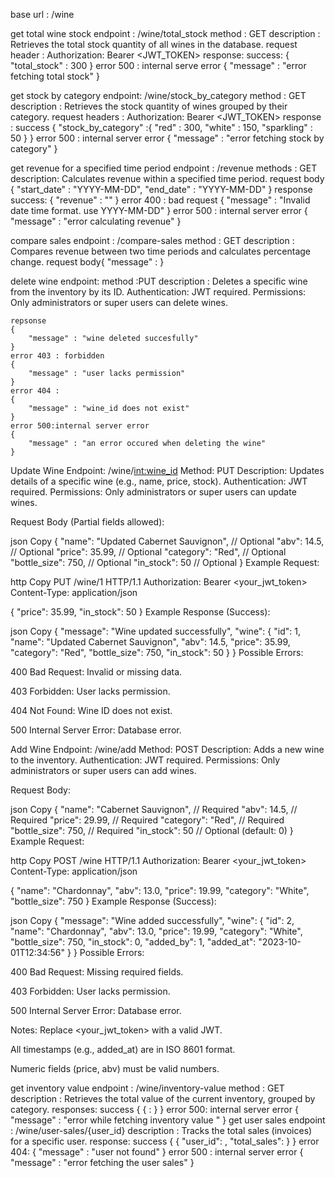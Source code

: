 base url : /wine

get total wine stock
    endpoint : /wine/total_stock
    method : GET
    description : Retrieves the total stock quantity of all wines in the database.
    request header : Authorization: Bearer <JWT_TOKEN>
    response:
        success:
        {
            "total_stock" : 300
        }
        error 500 : internal serve error
        {
            "message" : "error fetching total stock"
        }



get stock by category
    endpoint: /wine/stock_by_category
    method : GET
    description : Retrieves the stock quantity of wines grouped by their category.
    request headers : Authorization: Bearer <JWT_TOKEN>
    response :
        success
        {
            "stock_by_category" :{
                "red" : 300,
                "white" : 150,
                "sparkling" : 50
            }
        }
        error 500 : internal server error
        {
            "message" : "error fetching stock by category"
        }


get revenue for a specified time period
    endpoint : /revenue
    methods : GET
    description: Calculates revenue within a specified time period.
    request body
    {
        "start_date" : "YYYY-MM-DD",
        "end_date" : "YYYY-MM-DD"
    }
    response
        success:
        {
            "revenue" : "<float>"
        }
        error 400 : bad request
        {
            "message" : "Invalid date time format. use YYYY-MM-DD"
        }
        error 500 : internal server error
        {
            "message" : "error calculating revenue"
        }


compare sales
    endpoint : /compare-sales
    method : GET
    description : Compares revenue between two time periods and calculates percentage change.
    request body{
        "message" : 
    }


delete wine
    endpoint: 
    method :PUT
    description : Deletes a specific wine from the inventory by its ID.
    Authentication: JWT required.
    Permissions: Only administrators or super users can delete wines.

    repsonse
    {
        "message" : "wine deleted succesfully"
    }
    error 403 : forbidden
    {
        "message" : "user lacks permission"
    }
    error 404 : 
    {
        "message" : "wine_id does not exist"
    }
    error 500:internal server error
    {
        "message" : "an error occured when deleting the wine"
    }

Update Wine
Endpoint: /wine/<int:wine_id>
Method: PUT
Description: Updates details of a specific wine (e.g., name, price, stock).
Authentication: JWT required.
Permissions: Only administrators or super users can update wines.

Request Body (Partial fields allowed):

json
Copy
{
  "name": "Updated Cabernet Sauvignon",  // Optional
  "abv": 14.5,                          // Optional
  "price": 35.99,                       // Optional
  "category": "Red",                    // Optional
  "bottle_size": 750,                   // Optional
  "in_stock": 50                        // Optional
}
Example Request:

http
Copy
PUT /wine/1 HTTP/1.1
Authorization: Bearer <your_jwt_token>
Content-Type: application/json

{
  "price": 35.99,
  "in_stock": 50
}
Example Response (Success):

json
Copy
{
  "message": "Wine updated successfully",
  "wine": {
    "id": 1,
    "name": "Updated Cabernet Sauvignon",
    "abv": 14.5,
    "price": 35.99,
    "category": "Red",
    "bottle_size": 750,
    "in_stock": 50
  }
}
Possible Errors:

400 Bad Request: Invalid or missing data.

403 Forbidden: User lacks permission.

404 Not Found: Wine ID does not exist.

500 Internal Server Error: Database error.

Add Wine
Endpoint: /wine/add
Method: POST
Description: Adds a new wine to the inventory.
Authentication: JWT required.
Permissions: Only administrators or super users can add wines.

Request Body:

json
Copy
{
  "name": "Cabernet Sauvignon",  // Required
  "abv": 14.5,                   // Required
  "price": 29.99,                // Required
  "category": "Red",             // Required
  "bottle_size": 750,            // Required
  "in_stock": 50                 // Optional (default: 0)
}
Example Request:

http
Copy
POST /wine HTTP/1.1
Authorization: Bearer <your_jwt_token>
Content-Type: application/json

{
  "name": "Chardonnay",
  "abv": 13.0,
  "price": 19.99,
  "category": "White",
  "bottle_size": 750
}
Example Response (Success):

json
Copy
{
  "message": "Wine added successfully",
  "wine": {
    "id": 2,
    "name": "Chardonnay",
    "abv": 13.0,
    "price": 19.99,
    "category": "White",
    "bottle_size": 750,
    "in_stock": 0,
    "added_by": 1,
    "added_at": "2023-10-01T12:34:56"
  }
}
Possible Errors:

400 Bad Request: Missing required fields.

403 Forbidden: User lacks permission.

500 Internal Server Error: Database error.

Notes:
Replace <your_jwt_token> with a valid JWT.

All timestamps (e.g., added_at) are in ISO 8601 format.

Numeric fields (price, abv) must be valid numbers.


get inventory value
    endpoint : /wine/inventory-value
    method : GET
    description : Retrieves the total value of the current inventory, grouped by category.
    responses:
        success
        {
            {<category> : <value>}
        }
        error 500: internal server error
        {
            "message" : "error while fetching inventory value "
        }
get user sales
    endpoint : /wine/user-sales/{user_id}
    description : Tracks the total sales (invoices) for a specific user.
    response:
        success
        {
            { "user_id": <int>, "total_sales": <float> }
        }
        error 404:
        {
            "message" : "user not found"
        }
        error 500 : internal server error
        {
            "message" : "error fetching the user sales"
        }

